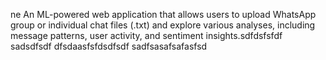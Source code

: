 ne
An ML-powered web application that allows users to upload WhatsApp group or individual chat files (.txt) and explore various analyses, including message patterns, user activity, and sentiment insights.sdfdsfsfdf
sadsdfsdf
dfsdaasfsfdsdfsdf
sadfsasafsafasfsd
